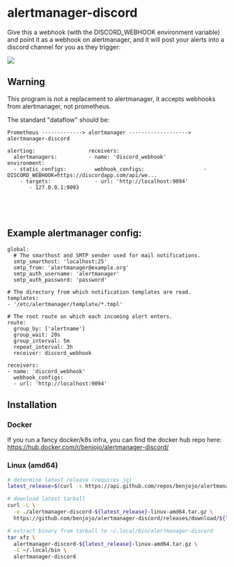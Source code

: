 alertmanager-discord
===

Give this a webhook (with the DISCORD_WEBHOOK environment variable) and point it as a webhook on alertmanager, and it will post your alerts into a discord channel for you as they trigger:

![](/.github/demo-new.png)

## Warning

This program is not a replacement to alertmanager, it accepts webhooks from alertmanager, not prometheus.

The standard "dataflow" should be:

```
Prometheus -------------> alertmanager -------------------> alertmanager-discord

alerting:                 receivers:                         
  alertmanagers:          - name: 'discord_webhook'         environment:
  - static_configs:         webhook_configs:                   - DISCORD_WEBHOOK=https://discordapp.com/api/we...
    - targets:              - url: 'http://localhost:9094'  
       - 127.0.0.1:9093   





```

## Example alertmanager config:

```
global:
  # The smarthost and SMTP sender used for mail notifications.
  smtp_smarthost: 'localhost:25'
  smtp_from: 'alertmanager@example.org'
  smtp_auth_username: 'alertmanager'
  smtp_auth_password: 'password'

# The directory from which notification templates are read.
templates: 
- '/etc/alertmanager/template/*.tmpl'

# The root route on which each incoming alert enters.
route:
  group_by: ['alertname']
  group_wait: 20s
  group_interval: 5m
  repeat_interval: 3h 
  receiver: discord_webhook

receivers:
- name: 'discord_webhook'
  webhook_configs:
  - url: 'http://localhost:9094'
```

## Installation

### Docker

If you run a fancy docker/k8s infra, you can find the docker hub repo here: https://hub.docker.com/r/benjojo/alertmanager-discord/

### Linux (amd64)

```bash
# determine latest release (requires jq)
latest_release=$(curl -s https://api.github.com/repos/benjojo/alertmanager-discord/releases/latest | jq -r .tag_name)

# download latest tarball
curl -L \
  -o ./alertmanager-discord-${latest_release}-linux-amd64.tar.gz \
  https://github.com/benjojo/alertmanager-discord/releases/download/${latest_release}/alertmanager-discord-${latest_release}-linux-amd64.tar.gz

# extract binary from tarball to ~/.local/bin/alertmanager-discord
tar xfz \
  alertmanager-discord-${latest_release}-linux-amd64.tar.gz \
  -C ~/.local/bin \
  alertmanager-discord
```
